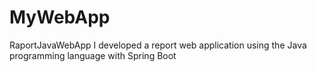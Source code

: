 # MyWebApp
RaportJavaWebApp
I developed a report web application using the Java programming language with Spring Boot

